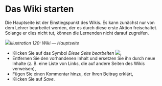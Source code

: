 
# Das Wiki starten

Die Hauptseite ist der Einstiegspunkt des Wikis. Es kann zunächst nur von dem Lehrer bearbeitet werden, der es durch diese erste Aktion freischaltet. Solange er dies nicht tut, können die Lernenden nicht darauf zugreifen.

![](../../.gitbook/assets/images146%20%281%29.png)_Illustration 120: Wiki — Hauptseite_

* Klicken Sie auf das Symbol _Diese Seite bearbeiten_ ![](../../.gitbook/assets/graphics209.png),
* Entfernen Sie den vorhandenen Inhalt und ersetzen Sie ihn durch neue Inhalte \(z. B. eine Liste von Links, die auf andere Seiten des Wikis verweisen\),
* Fügen Sie einen Kommentar hinzu, der Ihren Beitrag erklärt,
* Klicken Sie auf _Save_.